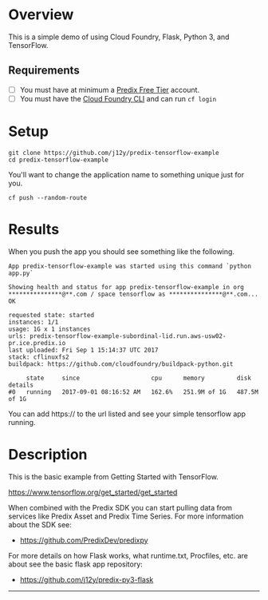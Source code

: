 
# Overview

This is a simple demo of using Cloud Foundry, Flask, Python 3, and TensorFlow.

## Requirements

- [ ] You must have at minimum a [Predix Free Tier](signup) account.
- [ ] You must have the [Cloud Foundry CLI](cf) and can run `cf login`

# Setup

```
git clone https://github.com/j12y/predix-tensorflow-example
cd predix-tensorflow-example
```

You'll want to change the application name to something unique just for you.

```
cf push --random-route
```

# Results

When you push the app you should see something like the following.

```
App predix-tensorflow-example was started using this command `python app.py`

Showing health and status for app predix-tensorflow-example in org
***************@**.com / space tensorflow as ***************@**.com...
OK

requested state: started
instances: 1/1
usage: 1G x 1 instances
urls: predix-tensorflow-example-subordinal-lid.run.aws-usw02-pr.ice.predix.io
last uploaded: Fri Sep 1 15:14:37 UTC 2017
stack: cflinuxfs2
buildpack: https://github.com/cloudfoundry/buildpack-python.git

     state     since                    cpu      memory         disk
details
#0   running   2017-09-01 08:16:52 AM   162.6%   251.9M of 1G   487.5M of 1G
```

You can add https:// to the url listed and see your simple tensorflow app
running.

# Description

This is the basic example from Getting Started with TensorFlow.

https://www.tensorflow.org/get_started/get_started

When combined with the Predix SDK you can start pulling data from services like
Predix Asset and Predix Time Series.  For more information about the SDK see:

- https://github.com/PredixDev/predixpy

For more details on how Flask works, what runtime.txt, Procfiles, etc. are
about see the basic flask app repository:

- https://github.com/j12y/predix-py3-flask


---
[signup]: https://www.predix.io/registration
[cf]: https://github.com/cloudfoundry/cli
[buildpack]: http://docs.cloudfoundry.org/buildpacks/python/
